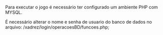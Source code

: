 Para executar o jogo é necessário ter configurado um ambiente PHP com MYSQL.

É necessário alterar o nome e senha de usuario do banco de dados no arquivo: /xadrez/login/operacoesBD/funcoes.php;


